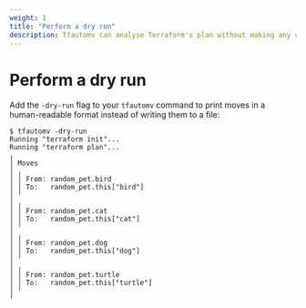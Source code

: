 ```yaml
---
weight: 1
title: "Perform a dry run"
description: Tfautomv can analyse Terraform's plan without making any changes to your code.
---
```


# Perform a dry run

Add the `-dry-run` flag to your `tfautomv` command to print moves in a
human-readable format instead of writing them to a file:

```console
$ tfautomv -dry-run
Running "terraform init"...
Running "terraform plan"...
╷
│ Moves
│ ╷
│ │ From: random_pet.bird
│ │ To:   random_pet.this["bird"]
│ ╵
│ ╷
│ │ From: random_pet.cat
│ │ To:   random_pet.this["cat"]
│ ╵
│ ╷
│ │ From: random_pet.dog
│ │ To:   random_pet.this["dog"]
│ ╵
│ ╷
│ │ From: random_pet.turtle
│ │ To:   random_pet.this["turtle"]
│ ╵
╵
```
